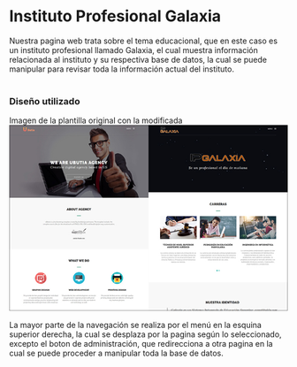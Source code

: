 <h1>Instituto Profesional Galaxia</h1>
Nuestra pagina web trata sobre el tema educacional, que en este caso es un instituto profesional llamado Galaxia,
el cual muestra información relacionada al instituto y su respectiva base de datos, la cual se puede manipular para revisar toda la información actual del instituto.<br><br>


<h3>Diseño utilizado</h3>
Imagen de la plantilla original con la modificada
<img src="assets/images/plantilla.jpg"><br>

La mayor parte de la navegación se realiza por el menú en la esquina superior derecha, la cual se desplaza por la pagina según lo seleccionado, excepto el boton de administración, que redirecciona a otra pagina en la cual se puede proceder a manipular toda la base de datos.





